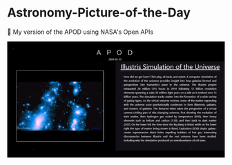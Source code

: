 # Astronomy-Picture-of-the-Day
:milky_way: My version of the APOD using NASA's Open APIs

![Actual Preview](https://github.com/andersonalexdurante/Astronomy-Picture-of-the-Day/blob/master/APOD.gif)

